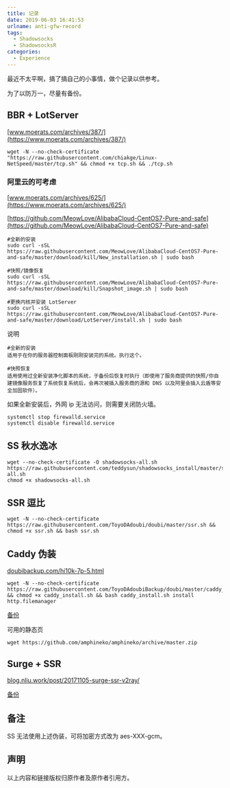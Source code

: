 ```yaml
---
title: 记录
date: 2019-06-03 16:41:53
urlname: anti-gfw-record
tags:
  - Shadowsocks
  - ShadowsocksR
categories:
  - Experience
---
```

最近不太平啊，搞了搞自己的小事情，做个记录以供参考。

为了以防万一，尽量有备份。

<!--more-->

## BBR + LotServer

[www.moerats.com/archives/387/](https://www.moerats.com/archives/387/)

    wget -N --no-check-certificate "https://raw.githubusercontent.com/chiakge/Linux-NetSpeed/master/tcp.sh" && chmod +x tcp.sh && ./tcp.sh

### 阿里云的可考虑

[www.moerats.com/archives/625/](https://www.moerats.com/archives/625/)

[https://github.com/MeowLove/AlibabaCloud-CentOS7-Pure-and-safe](https://github.com/MeowLove/AlibabaCloud-CentOS7-Pure-and-safe)

    #全新的安装
    sudo curl -sSL https://raw.githubusercontent.com/MeowLove/AlibabaCloud-CentOS7-Pure-and-safe/master/download/kill/New_installation.sh | sudo bash

    #快照/镜像恢复
    sudo curl -sSL https://raw.githubusercontent.com/MeowLove/AlibabaCloud-CentOS7-Pure-and-safe/master/download/kill/Snapshot_image.sh | sudo bash

    #更换内核并安装 LotServer
    sudo curl -sSL https://raw.githubusercontent.com/MeowLove/AlibabaCloud-CentOS7-Pure-and-safe/master/download/LotServer/install.sh | sudo bash

说明

    #全新的安装
    适用于在你的服务器控制面板刚刚安装完的系统。执行这个。

    #快照恢复
    适用使用过全新安装净化脚本的系统，于备份后恢复时执行（即使用了服务商提供的快照/你自建镜像服务恢复了系统恢复系统后，会再次被插入服务商的源和 DNS 以及阿里会插入云盾等安全加固软件）。

如果全新安装后，外网 ip 无法访问，则需要关闭防火墙。

    systemctl stop firewalld.service
    systemctl disable firewalld.service

## SS 秋水逸冰

    wget --no-check-certificate -O shadowsocks-all.sh https://raw.githubusercontent.com/teddysun/shadowsocks_install/master/shadowsocks-all.sh
    chmod +x shadowsocks-all.sh

## SSR 逗比

    wget -N --no-check-certificate https://raw.githubusercontent.com/ToyoDAdoubi/doubi/master/ssr.sh && chmod +x ssr.sh && bash ssr.sh

## Caddy 伪装

[doubibackup.com/hi10k-7p-5.html](https://doubibackup.com/hi10k-7p-5.html)

    wget -N --no-check-certificate https://raw.githubusercontent.com/ToyoDAdoubiBackup/doubi/master/caddy_install.sh && chmod +x caddy_install.sh && bash caddy_install.sh install http.filemanager

[备份](https://www.notion.so/yorushika/ShadowsocksR-e8f87a9045214d6fb33c3c550dcf041a)

可用的静态页

    wget https://github.com/amphineko/amphineko/archive/master.zip

## Surge + SSR

[blog.nliu.work/post/20171105-surge-ssr-v2ray/](https://blog.nliu.work/post/20171105-surge-ssr-v2ray/)

[备份](https://www.notion.so/yorushika/Surge-for-macOS-SSR-V2Ray-nliu-3d95c6fcfa6a42eaa4732efce34d75eb)

## 备注

SS 无法使用上述伪装，可将加密方式改为 aes-XXX-gcm。

## 声明

以上内容和链接版权归原作者及原作者引用方。
